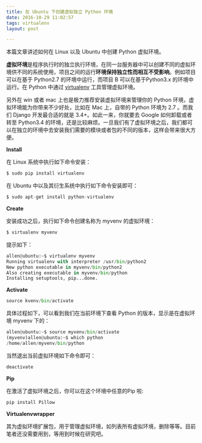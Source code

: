 ```yaml
---
title: 在 Ubuntu 下创建虚拟独立 Python 环境
date: 2016-10-29 11:02:57
tags: virtualenv
layout: post

---
```


本篇文章讲述如何在 Linux 以及 Ubuntu 中创建 Python 虚拟环境。

<!--more-->

**虚拟环境**是程序执行时的独立执行环境，在同一台服务器中可以创建不同的虚拟环境供不同的系统使用，项目之间的运行**环境保持独立性而相互不受影响**。例如项目可以在基于 Python2.7 的环境中运行，而项目 B 可以在基于Python3.x 的环境中运行。在 Python 中通过 [virtualenv](http://pypi.python.org/pypi/virtualenv) 工具管理虚拟环境。

另外在 win 或者 mac 上也是极力推荐安装虚拟环境来管理你的 Python 环境，虚拟环境能为你带来不少好处，比如在 Mac 上，自带的 Python 环境为 2.7 。而我们 Django 开发最合适的就是 3.4+。如此一来，你就要去 Google 如何卸载或者转至 Python3.4 的环境，还是比较麻烦。一旦我们有了虚拟环境之后，我们都可以在独立的环境中去安装我们需要的模块或者包的不同的版本，这样会带来很大方便。

**Install**

在 Linux 系统中执行如下命令安装：

```python 
$ sudo pip install virtualenv
```

在 Ubuntu 中以及其衍生系统中执行如下命令安装即可：

```python 
$ sudo apt-get install python-virtualenv
```

**Create**

安装成功之后，执行如下命令创建名称为 myvenv 的虚拟环境：

```python
$ virtualenv myvenv
```

提示如下：

```python
allen@ubuntu:~$ virtualenv myvenv
Running virtualenv with interpreter /usr/bin/python2
New python executable in myvenv/bin/python2
Also creating executable in myvenv/bin/python
Installing setuptools, pip...done.
```

**Activate**

```python
source kvenv/bin/activate
```

具体过程如下，可以看到我们在当前环境下查看 Python 的版本，显示是在虚拟环境 myvenv 下的：

```python
allen@ubuntu:~$ source myvenv/bin/activate
(myvenv)allen@ubuntu:~$ which python
/home/allen/myvenv/bin/python
```

当然退出当前虚拟环境如下命令即可：

```python
deactivate
```

**Pip**

在激活了虚拟环境之后，你可以在这个环境中任意的Pip 啦:

```python
pip install Pillow
```

**Virtualenvwrapper**

其为虚拟环境扩展包，用于管理虚拟环境，如列表所有虚拟环境，删除等等。目前笔者还没需要用到，等用到时候在研究吧。